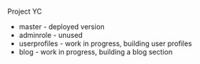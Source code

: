 Project YC 

* master - deployed version 
* adminrole - unused
* userprofiles - work in progress, building user profiles
* blog - work in progress, building a blog section 